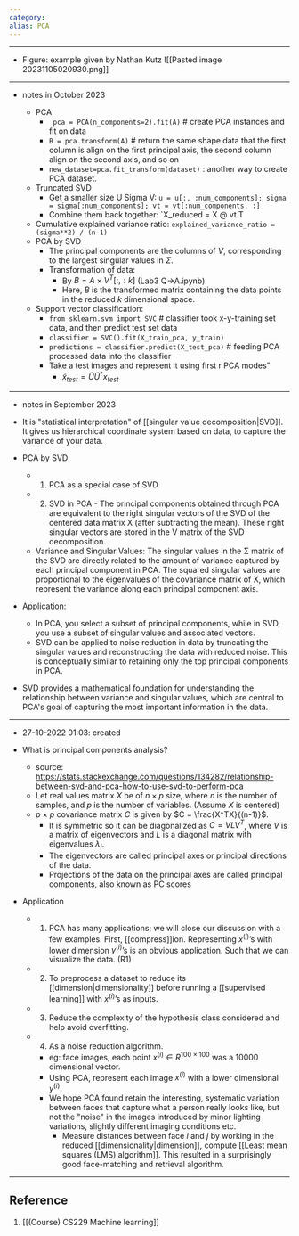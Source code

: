 ```yaml
---
category:
alias: PCA
---
```


---

- Figure: example given by Nathan Kutz
![[Pasted image 20231105020930.png]]

---
- notes in October 2023

	- PCA
		- ` pca = PCA(n_components=2).fit(A)` # create PCA instances and fit on data
		- `B = pca.transform(A)` # return the same shape data that the first column is align on the first principal axis, the second column align on the second axis, and so on
		- `new_dataset=pca.fit_transform(dataset)` : another way to create PCA dataset. 
	- Truncated SVD
		- Get a smaller size U Sigma V: `u = u[:, :num_components]; sigma = sigma[:num_components]; vt = vt[:num_components, :]`
		- Combine them back together: `X_reduced = X @ vt.T
	- Cumulative explained variance ratio: `explained_variance_ratio = (sigma**2) / (n-1)`
	- PCA by SVD
		- The principal components are the columns of $V$, corresponding to the largest singular values in $\Sigma$. 
		- Transformation of data:
			- By $B = A \times V^T[:,:k]$ (Lab3 Q->A.ipynb)
			- Here, $B$ is the transformed matrix containing the data points in the reduced $k$ dimensional space. 
	- Support vector classification:
		- `from sklearn.svm import SVC` # classifier took x-y-training set data, and then predict test set data
		- `classifier = SVC().fit(X_train_pca, y_train)`
		- `predictions = classifier.predict(X_test_pca)` # feeding PCA processed data into the classifier
	  - Take a test images and represent it using first r PCA modes"
		  - $\tilde x_{test} = \tilde U \tilde U^* x_{test}$


---
- notes in September 2023

- It is "statistical interpretation" of [[singular value decomposition|SVD]]. It gives us hierarchical coordinate system based on data, to capture the variance of your data. 

- PCA by SVD
	- 1. PCA as a special case of SVD
	- 2. SVD in PCA - The principal components obtained through PCA are equivalent to the right singular vectors of the SVD of the centered data matrix X (after subtracting the mean). These right singular vectors are stored in the V matrix of the SVD decomposition.
	- Variance and Singular Values: The singular values in the Σ matrix of the SVD are directly related to the amount of variance captured by each principal component in PCA. The squared singular values are proportional to the eigenvalues of the covariance matrix of X, which represent the variance along each principal component axis.

- Application:
	-  In PCA, you select a subset of principal components, while in SVD, you use a subset of singular values and associated vectors.
	- SVD can be applied to noise reduction in data by truncating the singular values and reconstructing the data with reduced noise. This is conceptually similar to retaining only the top principal components in PCA.

- SVD provides a mathematical foundation for understanding the relationship between variance and singular values, which are central to PCA's goal of capturing the most important information in the data.

---


- 27-10-2022 01:03: created

- What is principal components analysis?
	- source: https://stats.stackexchange.com/questions/134282/relationship-between-svd-and-pca-how-to-use-svd-to-perform-pca
	- Let real values matrix $X$ be of $n \times p$ size, where $n$ is the number of samples, and $p$ is the number of variables. (Assume $X$ is centered)
	- $p \times p$ covariance matrix $C$ is given by $C = \frac{X^TX}{(n-1)}$. 
		- It is symmetric so it can be diagonalized as $C = VLV^T$, where $V$ is a matrix of eigenvectors and $L$ is a diagonal matrix with eigenvalues $\lambda_i$.
		- The eigenvectors are called principal axes or principal directions of the data. 
		- Projections of the data on the principal axes are called principal components, also known as PC scores

- Application
	- 1. PCA has many applications; we will close our discussion with a few examples. First, [[compress]]ion. Representing $x^{(i)}$’s with lower dimension $y^{(i)}$’s is an obvious application. Such that we can visualize the data. (R1)
	- 2. To preprocess a dataset to reduce its [[dimension|dimensionality]] before running a [[supervised learning]] with $x^{(i)}$’s as inputs.
	- 3. Reduce the complexity of the hypothesis class considered and help avoid overfitting.
	- 4. As a noise reduction algorithm.
		- eg: face images, each point $x^{(i)} \in R^{100 \times 100}$ was a 10000 dimensional vector. 
		- Using PCA, represent each image $x^{(i)}$ with a lower dimensional $y^{(i)}$. 
		- We hope PCA found retain the interesting, systematic variation between faces that capture what a person really looks like, but not the "noise" in the images introduced by minor lighting variations, slightly different imaging conditions etc.
			- Measure distances between face $i$ and $j$ by working in the reduced [[dimensionality|dimension]], compute [[Least mean squares (LMS) algorithm]]. This resulted in a surprisingly good face-matching and retrieval algorithm. 

---
## Reference

1. [[(Course) CS229 Machine learning]]
